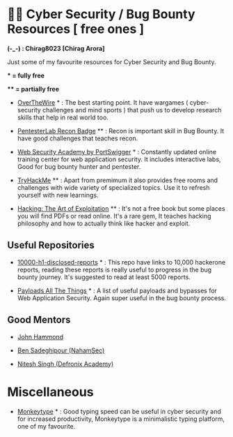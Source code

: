 # 👴🏻 Cyber Security / Bug Bounty Resources [ free ones ] 
**(-_-) : Chirag8023 [Chirag Arora]**

Just some of my favourite resources for Cyber Security and Bug Bounty.


**\* = fully free**

**\*\* = partially free**


- [OverTheWire](https://overthewire.org/wargames) * : The best starting point. It have wargames ( cyber-security challenges and mind sports ) that push us to develop research skills that help in real world too.

- [PentesterLab Recon Badge](https://pentesterlab.com/badges/recon) ** : Recon is important skill in Bug Bounty. It have good challenges that teaches recon. 

- [Web Security Academy by PortSwigger](https://portswigger.net/web-security) * : Constantly updated online training center for web application security. It includes interactive labs, Good for bug bounty hunter and pentester. 

- [TryHackMe](https://tryhackme.com) ** : Apart from premimum it also provides free rooms and challenges with wide variety of specialized topics. Use it to refresh yourself with new learnings.

- [Hacking: The Art of Exploitation](https://archive.org/details/hackingtheartofexploitation_202003) ** : It's not a free book but some places you will find PDFs or read online. It's a rare gem, It teaches hacking philosophy and how to actually think like hacker and exploit. 

## Useful Repositories

- [10000-h1-disclosed-reports](https://github.com/shreyaschavhan/10000-h1-disclosed-reports) * : This repo have links to 10,000 hackerone reports, reading these reports is really useful to progress in the bug bounty journey. It's suggested to read at least 5000 reports.

- [Payloads All The Things](https://github.com/swisskyrepo/PayloadsAllTheThings) * : A list of useful payloads and bypasses for Web Application Security. Again super useful in the bug bounty process.

## Good Mentors

- [John Hammond](https://www.youtube.com/@_JohnHammond)

- [Ben Sadeghipour (NahamSec)](https://www.youtube.com/@NahamSec)

- [Nitesh Singh (Defronix Academy)](https://www.youtube.com/playlist?list=PLOJR6EhNalnu7hgxu7QhA9GrF9i23JX9A)

# Miscellaneous

- [Monkeytype](https://monkeytype.com) * : Good typing speed can be useful in cyber security and for increased productivity, Monkeytype is a minimalistic typing platform, one of my favourite.